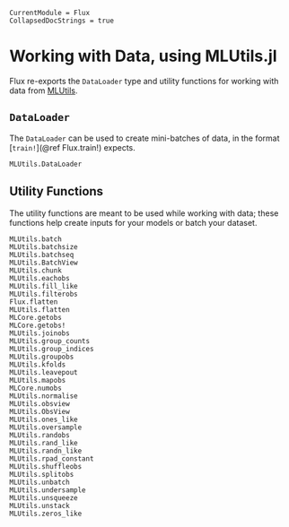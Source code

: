 ```@meta
CurrentModule = Flux
CollapsedDocStrings = true
```

# Working with Data, using MLUtils.jl

Flux re-exports the `DataLoader` type and utility functions for working with
data from [MLUtils](https://github.com/JuliaML/MLUtils.jl).

## `DataLoader`

The `DataLoader` can be used to create mini-batches of data, in the format [`train!`](@ref Flux.train!) expects.

```@docs
MLUtils.DataLoader
```

## Utility Functions

The utility functions are meant to be used while working with data;
these functions help create inputs for your models or batch your dataset.

```@docs
MLUtils.batch
MLUtils.batchsize
MLUtils.batchseq
MLUtils.BatchView
MLUtils.chunk
MLUtils.eachobs
MLUtils.fill_like
MLUtils.filterobs
Flux.flatten
MLUtils.flatten
MLCore.getobs
MLCore.getobs!
MLUtils.joinobs
MLUtils.group_counts
MLUtils.group_indices
MLUtils.groupobs
MLUtils.kfolds
MLUtils.leavepout
MLUtils.mapobs
MLCore.numobs
MLUtils.normalise
MLUtils.obsview
MLUtils.ObsView
MLUtils.ones_like
MLUtils.oversample
MLUtils.randobs
MLUtils.rand_like
MLUtils.randn_like
MLUtils.rpad_constant
MLUtils.shuffleobs
MLUtils.splitobs
MLUtils.unbatch
MLUtils.undersample
MLUtils.unsqueeze
MLUtils.unstack
MLUtils.zeros_like
```
